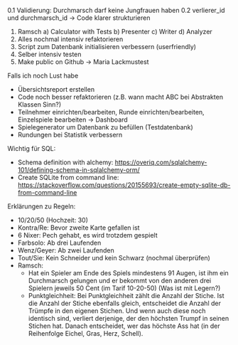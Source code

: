 0.1 Validierung: Durchmarsch darf keine Jungfrauen haben
0.2 verlierer_id und durchmarsch_id -> Code klarer strukturieren
1. Ramsch
    a) Calculator with Tests
    b) Presenter
    c) Writer
    d) Analyzer
2. Alles nochmal intensiv refaktorieren
3. Script zum Datenbank initialisieren verbessern (userfriendly)
4. Selber intensiv testen
5. Make public on Github -> Maria Lackmustest


Falls ich noch Lust habe
- Übersichtsreport erstellen
- Code noch besser refaktorieren (z.B. wann macht ABC bei Abstrakten Klassen Sinn?)
- Teilnehmer einrichten/bearbeiten, Runde einrichten/bearbeiten, Einzelspiele bearbeiten -> Dashboard
- Spielegenerator um Datenbank zu befüllen (Testdatenbank)
- Rundungen bei Statistik verbessern
 
 Wichtig für SQL:
 - Schema definition with alchemy: https://overiq.com/sqlalchemy-101/defining-schema-in-sqlalchemy-orm/
 - Create SQLite from command line: https://stackoverflow.com/questions/20155693/create-empty-sqlite-db-from-command-line
  
 Erklärungen zu Regeln:
- 10/20/50 (Hochzeit: 30)
- Kontra/Re: Bevor zweite Karte gefallen ist
- 6 Nixer: Pech gehabt, es wird trotzdem gespielt
- Farbsolo: Ab drei Laufenden
- Wenz/Geyer: Ab zwei Laufenden
- Tout/Sie: Kein Schneider und kein Schwarz (nochmal überprüfen)
- Ramsch: 
  - Hat ein Spieler am Ende des Spiels mindestens 91 Augen, ist ihm ein Durchmarsch gelungen und er bekommt von den 
    anderen drei Spielern jeweils 50 Cent (im Tarif 10-20-50) (Was ist mit Legern?)
  - Punktgleichheit: Bei Punktgleichheit zählt die Anzahl der Stiche. Ist die Anzahl der Stiche ebenfalls gleich, 
    entscheidet die Anzahl der Trümpfe in den eigenen Stichen. Und wenn auch diese noch identisch sind, verliert 
    derjenige, der den höchsten Trumpf in seinen Stichen hat. Danach entscheidet, wer das höchste Ass hat (in der 
    Reihenfolge Eichel, Gras, Herz, Schell).
 
 
 

